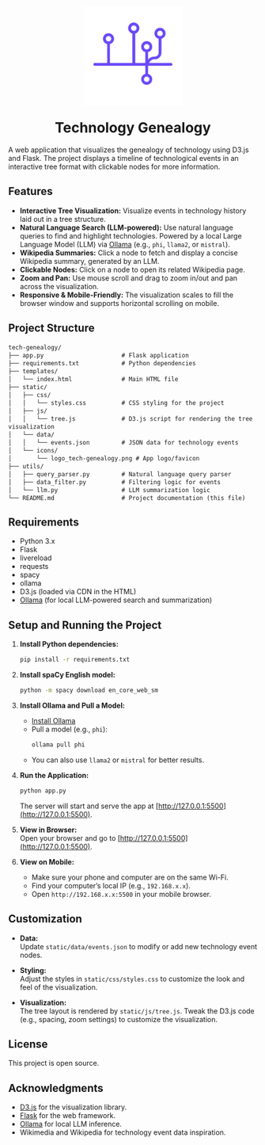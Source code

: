 <h1 align="center">
  <img src="static/icons/logo_tech-genealogy.png" alt="Logo" width="200" style="margin-bottom:20px;">
  <br>
  Technology Genealogy
</h1>

A web application that visualizes the genealogy of technology using D3.js and Flask. The project displays a timeline of technological events in an interactive tree format with clickable nodes for more information.

## Features

- **Interactive Tree Visualization:** Visualize events in technology history laid out in a tree structure.
- **Natural Language Search (LLM-powered):** Use natural language queries to find and highlight technologies. Powered by a local Large Language Model (LLM) via [Ollama](https://ollama.com/) (e.g., `phi`, `llama2`, or `mistral`).
- **Wikipedia Summaries:** Click a node to fetch and display a concise Wikipedia summary, generated by an LLM.
- **Clickable Nodes:** Click on a node to open its related Wikipedia page.
- **Zoom and Pan:** Use mouse scroll and drag to zoom in/out and pan across the visualization.
- **Responsive & Mobile-Friendly:** The visualization scales to fill the browser window and supports horizontal scrolling on mobile.

## Project Structure

```
tech-genealogy/
├── app.py                      # Flask application
├── requirements.txt            # Python dependencies
├── templates/
│   └── index.html              # Main HTML file
├── static/
│   ├── css/
│   │   └── styles.css          # CSS styling for the project
│   ├── js/
│   │   └── tree.js             # D3.js script for rendering the tree visualization
│   └── data/
│   │   └── events.json         # JSON data for technology events
│   └── icons/
│       └── logo_tech-genealogy.png # App logo/favicon
├── utils/
│   ├── query_parser.py         # Natural language query parser
│   ├── data_filter.py          # Filtering logic for events
│   └── llm.py                  # LLM summarization logic
└── README.md                   # Project documentation (this file)
```

## Requirements

- Python 3.x
- Flask
- livereload
- requests
- spacy
- ollama
- D3.js (loaded via CDN in the HTML)
- [Ollama](https://ollama.com/) (for local LLM-powered search and summarization)

## Setup and Running the Project

1. **Install Python dependencies:**  
   ```bash
   pip install -r requirements.txt
   ```

2. **Install spaCy English model:**  
   ```bash
   python -m spacy download en_core_web_sm
   ```

3. **Install Ollama and Pull a Model:**  
   - [Install Ollama](https://ollama.com/download)
   - Pull a model (e.g., `phi`):  
     ```bash
     ollama pull phi
     ```
   - You can also use `llama2` or `mistral` for better results.

4. **Run the Application:**  
   ```bash
   python app.py
   ```
   The server will start and serve the app at [http://127.0.0.1:5500](http://127.0.0.1:5500).

5. **View in Browser:**  
   Open your browser and go to [http://127.0.0.1:5500](http://127.0.0.1:5500).

6. **View on Mobile:**  
   - Make sure your phone and computer are on the same Wi-Fi.
   - Find your computer’s local IP (e.g., `192.168.x.x`).
   - Open `http://192.168.x.x:5500` in your mobile browser.

## Customization

- **Data:**  
  Update `static/data/events.json` to modify or add new technology event nodes.

- **Styling:**  
  Adjust the styles in `static/css/styles.css` to customize the look and feel of the visualization.

- **Visualization:**  
  The tree layout is rendered by `static/js/tree.js`. Tweak the D3.js code (e.g., spacing, zoom settings) to customize the visualization.

## License

This project is open source.

## Acknowledgments

- [D3.js](https://d3js.org/) for the visualization library.
- [Flask](https://flask.palletsprojects.com/) for the web framework.
- [Ollama](https://ollama.com/) for local LLM inference.
- Wikimedia and Wikipedia for technology event data inspiration.

